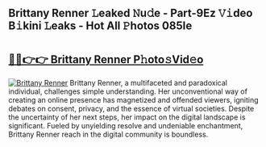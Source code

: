 ## Brittany Renner 𝙻eaked 𝙽u𝚍e - Part-9Ez 𝚅𝚒deo B𝚒kini 𝙻eaks - Hot All 𝙿hotos 085Ie

# <h2><a href="http://ld3i5ld.urlbe.top/?page=Brittany+Renner">🔗🔗👉👉 Brittany Renner P𝚑oto𝚜Vid𝚎o</a></h2>

[![Brittany Renner](https://i.imgur.com/eBuTRDB.gif)](http://ld3i5ld.urlbe.top/?page=Brittany+Renner)
Brittany Renner, a multifaceted and paradoxical individual, challenges simple understanding. Her unconventional way of creating an online presence has magnetized and offended viewers, igniting debates on consent, privacy, and the essence of virtual societies. Despite the uncertainty of her next steps, her impact on the digital landscape is significant. Fueled by unyielding resolve and undeniable enchantment, Brittany Renner reach in the digital community is boundless.

